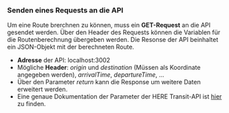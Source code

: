 ### Senden eines Requests an die API

Um eine Route brerchnen zu können, muss ein **GET-Request** an die API gesendet werden. Über den Header des Requests können die Variablen für die Routenberechnung übergeben werden. Die Resonse der API beinhaltet ein JSON-Objekt mit der berechneten Route.

- **Adresse** der API: localhost:3002
- Mögliche **Header**: *origin* und *destination* (Müssen als Koordinate angegeben werden), *arrivalTime*, *departureTime*, ...
- Über den Parameter *return* kann die Response um weitere Daten erweitert werden.
- Eine genaue Dokumentation der Parameter der HERE Transit-API ist [hier](https://developer.here.com/documentation/public-transit/api-reference-swagger.html) zu finden.